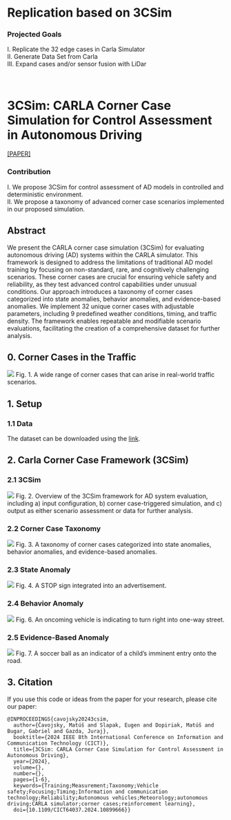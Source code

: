 # Replication based on 3CSim

### Projected Goals
I. Replicate the 32 edge cases in Carla Simulator <br>
II. Generate Data Set from Carla <br>
III. Expand cases and/or sensor fusion with LiDar

<br>











# 3CSim: CARLA Corner Case Simulation for Control Assessment in Autonomous Driving
[[PAPER]](https://doi.org/10.1109/CICT64037.2024.10899666) 

### Contribution
I. We propose 3CSim for control assessment of AD models
in controlled and deterministic environment. <br>
II. We propose a taxonomy of advanced corner case scenarios implemented in our proposed simulation.

## Abstract
We present the CARLA corner case simulation (3CSim) for evaluating autonomous driving (AD) systems within the CARLA simulator. 
This framework is designed to address the limitations of traditional AD model training by focusing on non-standard, rare, 
and cognitively challenging scenarios. 
These corner cases are crucial for ensuring vehicle safety and reliability, as they test advanced control capabilities under unusual conditions. 
Our approach introduces a taxonomy of corner cases categorized into state anomalies, behavior anomalies, and evidence-based anomalies. 
We implement 32 unique corner cases with adjustable parameters, including 9 predefined weather conditions, timing, and traffic density. 
The framework enables repeatable and modifiable scenario evaluations, facilitating the creation of a comprehensive dataset for further analysis.

## 0. Corner Cases in the Traffic

<img src="3csim_paper_figures/corner_cases.png"/>
Fig. 1. A wide range of corner cases that can arise in real-world traffic
scenarios.

## 1. Setup

### 1.1 Data
The dataset can be downloaded using the [link](https://tukesk-my.sharepoint.com/:f:/g/personal/matus_dopiriak_tuke_sk/EtcjOIGmgcpGrMAZUPQ6EmABmcIOfte1x1LC918GT9bczw?e=0gIucV).


## 2. Carla Corner Case Framework (3CSim)

### 2.1 3CSim
<img src="3csim_paper_figures/3csim.png"/>
Fig. 2. Overview of the 3CSim framework for AD system evaluation, including a) input configuration, b) corner case-triggered simulation, and c) output as
either scenario assessment or data for further analysis.

### 2.2 Corner Case Taxonomy
<img src="3csim_paper_figures/2c_taxonomy.png"/>
Fig. 3. A taxonomy of corner cases categorized into state anomalies, behavior anomalies, and evidence-based anomalies.

### 2.3 State Anomaly
<img src="3csim_paper_figures/stop_flu.png"/>
Fig. 4. A STOP sign integrated into an advertisement.

### 2.4 Behavior Anomaly
<img src="3csim_paper_figures/1704946.png"/>
Fig. 6. An oncoming vehicle is indicating to turn right into one-way street.

### 2.5 Evidence-Based Anomaly

<img src="3csim_paper_figures/350317.png"/>
Fig. 7. A soccer ball as an indicator of a child’s imminent entry onto the
road.

## 3. Citation
If you use this code or ideas from the paper for your research, please cite our paper:
```
@INPROCEEDINGS{cavojsky20243csim,
  author={Čavojsky, Matúš and Slapak, Eugen and Dopiriak, Matúš and Bugar, Gabriel and Gazda, Juraj},
  booktitle={2024 IEEE 8th International Conference on Information and Communication Technology (CICT)}, 
  title={3CSim: CARLA Corner Case Simulation for Control Assessment in Autonomous Driving}, 
  year={2024},
  volume={},
  number={},
  pages={1-6},
  keywords={Training;Measurement;Taxonomy;Vehicle safety;Focusing;Timing;Information and communication technology;Reliability;Autonomous vehicles;Meteorology;autonomous driving;CARLA simulator;corner cases;reinforcement learning},
  doi={10.1109/CICT64037.2024.10899666}}
```
